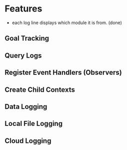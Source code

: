 # Features
- each log line displays which module it is from. (done)

## Goal Tracking
## Query Logs
## Register Event Handlers (Observers)
## Create Child Contexts
## Data Logging
## Local File Logging
## Cloud Logging
